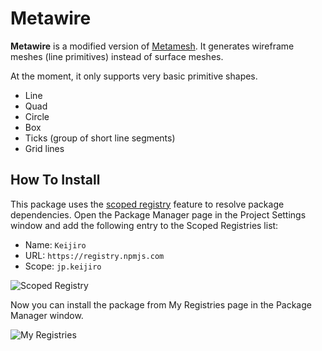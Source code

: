 Metawire
========

**Metawire** is a modified version of [Metamesh]. It generates wireframe meshes
(line primitives) instead of surface meshes.

[Metamesh]: https://github.com/keijiro/Metamesh

At the moment, it only supports very basic primitive shapes.

- Line
- Quad
- Circle
- Box
- Ticks (group of short line segments)
- Grid lines

How To Install
--------------

This package uses the [scoped registry] feature to resolve package
dependencies. Open the Package Manager page in the Project Settings window and
add the following entry to the Scoped Registries list:

- Name: `Keijiro`
- URL: `https://registry.npmjs.com`
- Scope: `jp.keijiro`

![Scoped Registry](https://user-images.githubusercontent.com/343936/162576797-ae39ee00-cb40-4312-aacd-3247077e7fa1.png)

Now you can install the package from My Registries page in the Package Manager
window.

![My Registries](https://user-images.githubusercontent.com/343936/162576825-4a9a443d-62f9-48d3-8a82-a3e80b486f04.png)

[scoped registry]: https://docs.unity3d.com/Manual/upm-scoped.html

